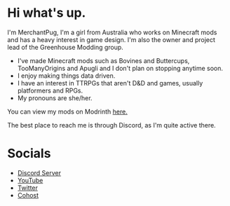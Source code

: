 # Hi what's up.

I'm MerchantPug, I'm a girl from Australia who works on Minecraft mods and has a heavy interest in game design.
I'm also the owner and project lead of the Greenhouse Modding group.

- I've made Minecraft mods such as Bovines and Buttercups, TooManyOrigins and Apugli and I don't plan on stopping anytime soon.
- I enjoy making things data driven.
- I have an interest in TTRPGs that aren't D&D and games, usually platformers and RPGs.
- My pronouns are she/her.

You can view my mods on Modrinth [here.](https://modrinth.com/user/Pug)

The best place to reach me is through Discord, as I'm quite active there.

# Socials
- [Discord Server](https://discord.gg/UBfEjsANNz)
- [YouTube](https://www.youtube.com/channel/MerchantPug)
- [Twitter](https://twitter.com/MerchantPug)
- [Cohost](https://cohost.org/)
